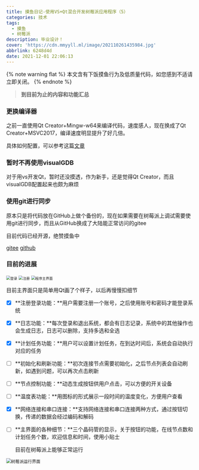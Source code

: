```yaml
---
title: 摸鱼日记-使用VS+Qt混合开发树莓派应用程序（5）
categories: 技术
tags:
  - 摸鱼
  - 树莓派
description: 毕业设计！
cover: 'https://cdn.mmyyll.ml/image/202110261435984.jpg'
abbrlink: 6248d4d
date: 2021-12-01 22:06:13
---
```


{% note warning flat %}
本文含有下饭摸鱼行为及低质量代码，如您感到不适请立即关闭。
{% endnote %}

> **到目前为止的内容和功能汇总**

### 更换编译器

之前一直使用Qt Creator+Mingw-w64来编译代码，速度感人，现在换成了Qt Creator+MSVC2017，编译速度明显提升了好几倍。

具体如何配置，可以参考这篇[文章](https://blog.csdn.net/zyhse/article/details/105413984)

### 暂时不再使用visualGDB

对于用vs开发Qt，暂时还没摸透，作为新手，还是觉得Qt Creator，而且visualGDB配置起来也颇为麻烦

### 使用git进行同步

原本只是将代码放在GitHub上做个备份的，现在如果需要在树莓派上调试需要使用git进行同步，而且从GitHub换成了大陆能正常访问的gitee

目前代码已经开源，绝赞摸鱼中

[gitee](https://gitee.com/muyulong/Pi_gateway)  [github](https://github.com/muyulong/Pi_gateway)

### 目前的进展

<img src="https://cdn.mmyyll.ml/image/202112021340031.png" alt="登录" style="zoom:67%;" />

<img src="https://cdn.mmyyll.ml/image/202112021341826.png" alt="注册" style="zoom:67%;" />

<img src="https://cdn.mmyyll.ml/image/202112021324478.png" alt="程序主界面" style="zoom:67%;" />

目前主界面只是简单用Qt画了个样子，以后再慢慢扣细节

- [x] **注册登录功能：**用户需要注册一个账号，之后使用账号和密码才能登录系统

- [x] **日志功能：**每次登录和退出系统，都会有日志记录，系统中的其他操作也会生成日志，日志可以删除，支持多选和全选

- [x] **计划任务功能：**用户可以设置计划任务，在到达时间后，系统会自动执行对应的任务

- [ ] **初始化和刷新功能：**初次连接节点需要初始化，之后节点列表会自动刷新，如遇到问题，可以再次点击刷新

- [ ] **节点控制功能：**动态生成按钮供用户点击，可以方便的开关设备

- [ ] **温度表功能：**用图标的形式展示一段时间的温度变化，方便用户查看

- [x] **网络连接和串口连接：**支持网络连接和串口连接两种方式，通过按钮切换，传递的数据会经过编码和解码

- [ ] **主界面的各种细节：**三个晶码管的显示，关于按钮的功能，在线节点数和计划任务个数，欢迎信息和时间，使用小贴士

  目前在树莓派上能够正常运行

<img src="https://cdn.mmyyll.ml/image/202112021355631.png" alt="树莓派运行界面" style="zoom:80%;" />

